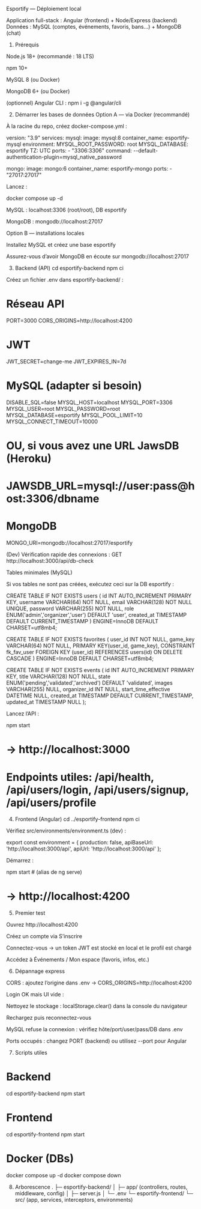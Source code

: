 Esportify — Déploiement local

Application full-stack : Angular (frontend) + Node/Express (backend)
Données : MySQL (comptes, événements, favoris, bans…) + MongoDB (chat)

1) Prérequis

Node.js 18+ (recommandé : 18 LTS)

npm 10+

MySQL 8 (ou Docker)

MongoDB 6+ (ou Docker)

(optionnel) Angular CLI : npm i -g @angular/cli

2) Démarrer les bases de données
Option A — via Docker (recommandé)

À la racine du repo, créez docker-compose.yml :

version: "3.9"
services:
  mysql:
    image: mysql:8
    container_name: esportify-mysql
    environment:
      MYSQL_ROOT_PASSWORD: root
      MYSQL_DATABASE: esportify
      TZ: UTC
    ports:
      - "3306:3306"
    command: --default-authentication-plugin=mysql_native_password

  mongo:
    image: mongo:6
    container_name: esportify-mongo
    ports:
      - "27017:27017"


Lancez :

docker compose up -d


MySQL : localhost:3306 (root/root), DB esportify

MongoDB : mongodb://localhost:27017

Option B — installations locales

Installez MySQL et créez une base esportify

Assurez-vous d’avoir MongoDB en écoute sur mongodb://localhost:27017

3) Backend (API)
cd esportify-backend
npm ci


Créez un fichier .env dans esportify-backend/ :

# Réseau API
PORT=3000
CORS_ORIGINS=http://localhost:4200

# JWT
JWT_SECRET=change-me
JWT_EXPIRES_IN=7d

# MySQL (adapter si besoin)
DISABLE_SQL=false
MYSQL_HOST=localhost
MYSQL_PORT=3306
MYSQL_USER=root
MYSQL_PASSWORD=root
MYSQL_DATABASE=esportify
MYSQL_POOL_LIMIT=10
MYSQL_CONNECT_TIMEOUT=10000

# OU, si vous avez une URL JawsDB (Heroku)
# JAWSDB_URL=mysql://user:pass@host:3306/dbname

# MongoDB
MONGO_URI=mongodb://localhost:27017/esportify


(Dev) Vérification rapide des connexions : GET http://localhost:3000/api/db-check

Tables minimales (MySQL)

Si vos tables ne sont pas créées, exécutez ceci sur la DB esportify :

CREATE TABLE IF NOT EXISTS users (
  id INT AUTO_INCREMENT PRIMARY KEY,
  username VARCHAR(64) NOT NULL,
  email VARCHAR(128) NOT NULL UNIQUE,
  password VARCHAR(255) NOT NULL,
  role ENUM('admin','organizer','user') DEFAULT 'user',
  created_at TIMESTAMP DEFAULT CURRENT_TIMESTAMP
) ENGINE=InnoDB DEFAULT CHARSET=utf8mb4;

CREATE TABLE IF NOT EXISTS favorites (
  user_id INT NOT NULL,
  game_key VARCHAR(64) NOT NULL,
  PRIMARY KEY(user_id, game_key),
  CONSTRAINT fk_fav_user FOREIGN KEY (user_id) REFERENCES users(id) ON DELETE CASCADE
) ENGINE=InnoDB DEFAULT CHARSET=utf8mb4;

CREATE TABLE IF NOT EXISTS events (
  id INT AUTO_INCREMENT PRIMARY KEY,
  title VARCHAR(128) NOT NULL,
  state ENUM('pending','validated','archived') DEFAULT 'validated',
  images VARCHAR(255) NULL,
  organizer_id INT NULL,
  start_time_effective DATETIME NULL,
  created_at TIMESTAMP DEFAULT CURRENT_TIMESTAMP,
  updated_at TIMESTAMP NULL
);


Lancez l’API :

npm start
# -> http://localhost:3000
# Endpoints utiles: /api/health, /api/users/login, /api/users/signup, /api/users/profile

4) Frontend (Angular)
cd ../esportify-frontend
npm ci


Vérifiez src/environments/environment.ts (dev) :

export const environment = {
  production: false,
  apiBaseUrl: 'http://localhost:3000/api',
  apiUrl:     'http://localhost:3000/api'
};


Démarrez :

npm start       # (alias de ng serve)
# -> http://localhost:4200

5) Premier test

Ouvrez http://localhost:4200

Créez un compte via S’inscrire

Connectez-vous → un token JWT est stocké en local et le profil est chargé

Accédez à Événements / Mon espace (favoris, infos, etc.)

6) Dépannage express

CORS : ajoutez l’origine dans .env → CORS_ORIGINS=http://localhost:4200

Login OK mais UI vide :

Nettoyez le stockage : localStorage.clear() dans la console du navigateur

Rechargez puis reconnectez-vous

MySQL refuse la connexion : vérifiez hôte/port/user/pass/DB dans .env

Ports occupés : changez PORT (backend) ou utilisez --port pour Angular

7) Scripts utiles
# Backend
cd esportify-backend
npm start

# Frontend
cd esportify-frontend
npm start

# Docker (DBs)
docker compose up -d
docker compose down

8) Arborescence
.
├─ esportify-backend/
│  ├─ app/ (controllers, routes, middleware, config)
│  ├─ server.js
│  └─ .env
└─ esportify-frontend/
   └─ src/ (app, services, interceptors, environments)